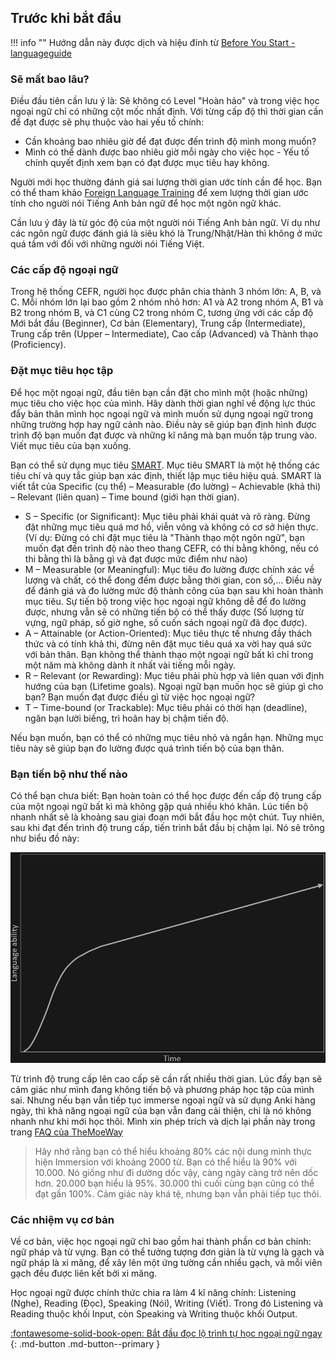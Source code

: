 ## Trước khi bắt đầu
!!! info ""
    Hướng dẫn này được dịch và hiệu đính từ [Before You Start - languageguide](https://sajforbes.nz/languageguide/beforeyoustart/)

### Sẽ mất bao lâu?
Điều đầu tiên cần lưu ý là: Sẽ không có Level "Hoàn hảo" và trong việc học ngoại ngữ chỉ có những cột mốc nhất định. Với từng cấp độ thì thời gian cần để đạt được sẽ phụ thuộc vào hai yếu tố chính:

- Cần khoảng bao nhiêu giờ để đạt được đến trình độ mình mong muốn?
- Mình có thể dành được bao nhiêu giờ mỗi ngày cho việc học - Yếu tố chính quyết định xem bạn có đạt được mục tiêu hay không.

Người mới học thường đánh giá sai lượng thời gian ước tính cần để học. Bạn có thể tham khảo [Foreign Language Training](https://www.state.gov/foreign-language-training/) để xem lượng thời gian ước tính cho người nói Tiếng Anh bản ngữ để học một ngôn ngữ khác. 

Cần lưu ý đây là từ góc độ của một người nói Tiếng Anh bản ngữ. Ví dụ như các ngôn ngữ được đánh giá là siêu khó là Trung/Nhật/Hàn thì không ở mức quá tầm với đối với những người nói Tiếng Việt.  

### Các cấp độ ngoại ngữ
Trong hệ thống CEFR, người học được phân chia thành 3 nhóm lớn: A, B, và C. Mỗi nhóm lớn lại bao gồm 2 nhóm nhỏ hơn: A1 và A2 trong nhóm A, B1 và B2 trong nhóm B, và C1 cùng C2 trong nhóm C, tương ứng với các cấp độ Mới bắt đầu (Beginner), Cơ bản (Elementary), Trung cấp (Intermediate), Trung cấp trên (Upper – Intermediate), Cao cấp (Advanced) và Thành thạo (Proficiency).

### Đặt mục tiêu học tập
Để học một ngoại ngữ, đầu tiên bạn cần đặt cho mình một (hoặc những) mục tiêu cho việc học của mình. Hãy dành thời gian nghĩ về động lực thúc đẩy bản thân mình học ngoại ngữ và mình muốn sử dụng ngoại ngữ trong những trường hợp hay ngữ cảnh nào. Điều này sẽ giúp bạn định hình được trình độ bạn muốn đạt được và những kĩ năng mà bạn muốn tập trung vào. Viết mục tiêu của bạn xuống.

Bạn có thể sử dụng mục tiêu [SMART](https://blog.okrs.vn/nguyen-tac-smart/muc-tieu-smart.html). Mục tiêu SMART là một hệ thống các tiêu chí và quy tắc giúp bạn xác định, thiết lập mục tiêu hiệu quả. SMART là viết tắt của Specific (cụ thể) – Measurable (đo lường) – Achievable (khả thi) – Relevant (liên quan) – Time bound (giới hạn thời gian).

- S – Specific (or Significant): Mục tiêu phải khái quát và rõ ràng. Đừng đặt những mục tiêu quá mơ hồ, viễn vông và không có cơ sở hiện thực. (Ví dụ: Đừng có chỉ đặt mục tiêu là "Thành thạo một ngôn ngữ", bạn muốn đạt đến trình độ nào theo thang CEFR, có thi bằng không, nếu có thi bằng thì là bằng gì và đạt được mức điểm như nào)
- M – Measurable (or Meaningful): Mục tiêu đo lường được chính xác về lượng và chất, có thể đong đếm được bằng thời gian, con số,... Điều này để đánh giá và đo lường mức độ thành công của bạn sau khi hoàn thành mục tiêu. Sự tiến bộ trong việc học ngoại ngữ không dễ để đo lường được, nhưng vẫn sẽ có những tiến bộ có thể thấy được (Số lượng từ vựng, ngữ pháp, số giờ nghe, số cuốn sách ngoại ngữ đã đọc được).
- A – Attainable (or Action-Oriented): Mục tiêu thực tế nhưng đầy thách thức và có tính khả thi, đừng nên đặt mục tiêu quá xa vời hay quá sức với bản thân. Bạn không thể thành thạo một ngoại ngữ bất kì chỉ trong một năm mà không dành ít nhất vài tiếng mỗi ngày.
- R – Relevant (or Rewarding): Mục tiêu phải phù hợp và liên quan với định hướng của bạn (Lifetime goals). Ngoại ngữ bạn muốn học sẽ giúp gì cho bạn? Bạn muốn đạt được điều gì từ việc học ngoại ngữ?
- T – Time-bound (or Trackable): Mục tiêu phải có thời hạn (deadline), ngăn bạn lười biếng, trì hoãn hay bị chậm tiến độ.
 
Nếu bạn muốn, bạn có thể có những mục tiêu nhỏ và ngắn hạn. Những mục tiêu này sẽ giúp bạn đo lường được quá trình tiến bộ của bạn thân.

### Bạn tiến bộ như thế nào

Có thể bạn chưa biết: Bạn hoàn toàn có thể học được đến cấp độ trung cấp của một ngoại ngữ bất kì mà không gặp quá nhiều khó khăn. Lúc tiến bộ nhanh nhất sẽ là khoảng sau giai đoạn mới bắt đầu học một chút. Tuy nhiên, sau khi đạt đến trình độ trung cấp, tiến trình bắt đầu bị chậm lại. Nó sẽ trông như biểu đồ này:

![](img/language_guide/cai-thien-ngoai-ngu.png)

Từ trình độ trung cấp lên cao cấp sẽ cần rất nhiều thời gian. Lúc đấy bạn sẽ cảm giác như mình đang không tiến bộ và phương pháp học tập của mình sai. Nhưng nếu bạn vẫn tiếp tục immerse ngoại ngữ và sử dụng Anki hàng ngày, thì khả năng ngoại ngữ của bạn vẫn đang cải thiện, chỉ là nó không nhanh như khi mới học thôi. Mình xin phép trích và dịch lại phần này trong trang [FAQ của TheMoeWay](learnjapanese.moe/faq/#the-intermediate-blues)

> Hãy nhớ rằng bạn có thể hiểu khoảng 80% các nội dung mình thực hiện Immersion với khoảng 2000 từ. Bạn có thể hiểu là 90% với 10.000. Nó giống như đi dường dốc vậy, càng ngày càng trở nên dốc hơn. 20.000 bạn hiểu là 95%. 30.000 thì cuối cùng bạn cũng có thể đạt gần 100%. Cảm giác này khá tệ, nhưng bạn vẫn phải tiếp tục thôi.

### Các nhiệm vụ cơ bản
Về cơ bản, việc học ngoại ngữ chỉ bao gồm hai thành phần cơ bản chính: ngữ pháp và từ vựng. Bạn có thể tưởng tượng đơn giản là từ vựng là gạch và ngữ pháp là xi măng, để xây lên một ứng tường cần nhiều gạch, và mỗi viên gạch đều được liên kết bởi xi măng.

Học ngoại ngữ được chính thức chia ra làm 4 kĩ năng chính: Listening (Nghe), Reading (Đọc), Speaking (Nói), Writing (Viết). Trong đó Listening và Reading thuộc khối Input, còn Speaking và Writing thuộc khối Output.

[:fontawesome-solid-book-open: Bắt đầu đọc lộ trình tự học ngoại ngữ ngay ](guide.md){: .md-button .md-button--primary }  

